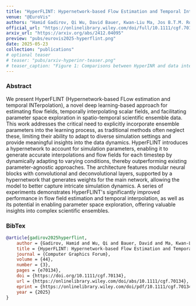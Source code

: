 ```yaml
---
title: "HyperFLINT: Hypernetwork-based Flow Estimation and Temporal Interpolation for Scientific Ensemble Visualization"
venue: "@EuroVis"
authors: "Hamid Gadirov, Qi Wu, David Bauer, Kwan-Liu Ma, Jos B.T.M. Roerdink, and Steffen Frey"
official_url: "https://onlinelibrary.wiley.com/doi/full/10.1111/cgf.70134"
arxiv_url: "https://arxiv.org/abs/2412.04095"
preview: "pubs/eurovis2025-hyperflint.png"
date: 2025-05-23
collection: "publications"
# optional teaser
# teaser: "pubs/arxiv-hyperinr-teaser.png"
# teaser_caption: "Figure 1: Comparisons between HyperINR and data interpolation for the temporal super-resolution task using the vortices dataset. Listed timesteps are midpoints of different interpolation intervals. HyperINR can directly predict the weights of a regular implicit neural representation (INR) for unseen parameters. The predicted INR is in general more accurate than data interpolation results and can support interactive volumetric path tracing."
---
```


### Abstract
We present HyperFLINT (Hypernetwork-based FLow estimation and temporal INTerpolation), a novel deep learning-based approach for estimating flow fields, temporally interpolating scalar fields, and facilitating parameter space exploration in spatio-temporal scientific ensemble data. This work addresses the critical need to explicitly incorporate ensemble parameters into the learning process, as traditional methods often neglect these, limiting their ability to adapt to diverse simulation settings and provide meaningful insights into the data dynamics. HyperFLINT introduces a hypernetwork to account for simulation parameters, enabling it to generate accurate interpolations and flow fields for each timestep by dynamically adapting to varying conditions, thereby outperforming existing parameter-agnostic approaches. The architecture features modular neural blocks with convolutional and deconvolutional layers, supported by a hypernetwork that generates weights for the main network, allowing the model to better capture intricate simulation dynamics. A series of experiments demonstrates HyperFLINT's significantly improved performance in flow field estimation and temporal interpolation, as well as its potential in enabling parameter space exploration, offering valuable insights into complex scientific ensembles.

### BibTex
```bibtex
@article{gadirov2025hyperflint,
    author = {Gadirov, Hamid and Wu, Qi and Bauer, David and Ma, Kwan-Liu and Roerdink, Jos B.T.M. and Frey, Steffen},
    title = {HyperFLINT: Hypernetwork-based Flow Estimation and Temporal Interpolation for Scientific Ensemble Visualization},
    journal = {Computer Graphics Forum},
    volume = {44},
    number = {3},
    pages = {e70134},
    doi = {https://doi.org/10.1111/cgf.70134},
    url = {https://onlinelibrary.wiley.com/doi/abs/10.1111/cgf.70134},
    eprint = {https://onlinelibrary.wiley.com/doi/pdf/10.1111/cgf.70134},
    year = {2025}
}
```
